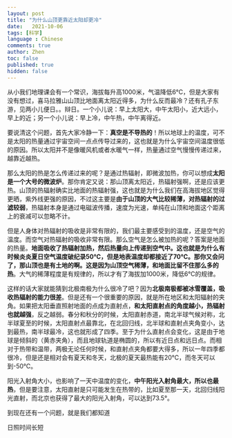 ```yaml
---
layout: post
title: "为什么山顶更靠近太阳却更冷"
date:   2021-10-06
tags: [科学]
language : Chinese
comments: true
author: Zhen
toc: false
published: true
hidden: false
---
```

从小我们地理课会有一个常识，海拔每升高1000米，气温降低6℃，但是大家有没有想过，喜马拉雅山山顶比地面离太阳近得多，为什么反而最冷？还有孔子东游，见两小儿便日。。辩日。一个小儿说：早上太阳大，中午太阳小，近大远小，早上的近；另一个小儿说：早上冷，中午热，中午离得近。

要说清这个问题，首先大家冷静一下：**真空是不导热的**！所以地球上的温度，可不是太阳的热量通过宇宙空间一点点传导过来的，这也就是为什么宇宙空间温度很低的原因。所以太阳并不是像暖风机或者水暖气一样，热量通过空气慢慢传递过来，越靠近越热。

那么太阳的热是怎么传递过来的呢？是通过热辐射，即微波加热，你可以想成**太阳是一个大号的微波炉**。那你肯定又说：那山顶离太阳近，热辐射强啊，还是应该更热。山顶的热辐射确实比地面的热辐射强，这也就是为什么我们在高海拔地区觉得更晒，紫外线更强的原因，不过这主要是**由于山顶的大气比较稀薄，对热辐射的过滤较弱**，热辐射本身是通过电磁波传播，速度为光速，单纯在山顶和地面这个距离上的衰减可以忽略不计。

但是人身体对热辐射的吸收是非常有限的，我们最主要感受到的温度，还是空气的温度。而空气对热辐射的吸收非常有限。那么空气是怎么被加热的呢？答案是地面的热量。**地面吸收了热辐射加热，然后热量向上传递到空气中。**这也就是为什么有时候炎炎夏日空气温度破纪录50℃，但是地表温度却都接近了70℃。那你又会问了，那山顶也是有土地的啊。这是因为**山顶空气稀薄，和地面比留不住那么多的热**。大气的稀薄程度是有规律的，所以才有了海拔加1000米，降低6℃的规律。

这样的话大家就能猜到北极南极为什么很冷了吧？因为**北极南极都被冰雪覆盖，吸收热辐射的能力很差**。但是还有一个很重要的原因，就是所在地区和太阳辐射的夹角。如果把太阳垂直照射地面的点成为直射点，**和太阳直射点的角度越小，热辐射也就越强**，反之越弱。春分和秋分的时候，太阳直射赤道，南北半球气候对称，北半球夏至的时候，太阳直射点最靠北，在北回归线，北半球和直射点夹角变小，达到最热，南半球最冷，这也就形成了四季。至于为什么直射点会变化，这是由于地球是倾斜的（黄赤夹角），而且地球轨道是椭圆的，所以有近日点和远日点。而相对于热带和温带，两极无论任何时候，和直射点夹角都要大得多，所以一年四季都很冷，但是还是相对会有夏天和冬天，北极的夏天最热能有20℃，而冬天可以到-50℃。

阳光入射角大小，也影响了一天中温度的变化，**中午阳光入射角最大，所以也最热**，但是要注意，太阳直射是只可能发生在热带的，比如夏至那一天，北回归线阳光直射，而北京也获得了最大的阳光入射角，可以达到73.5°。

到现在还有一个问题，就是我们都知道

日照时间长短
<!--stackedit_data:
eyJoaXN0b3J5IjpbMTczOTA4Njg5LC0xNzUyOTUwMTQxLDMwNT
Y1NTI3MywtMTIxMjEzMDM2MSwtODk0NDU2NDIwLC02NTcwMTU4
NTddfQ==
-->